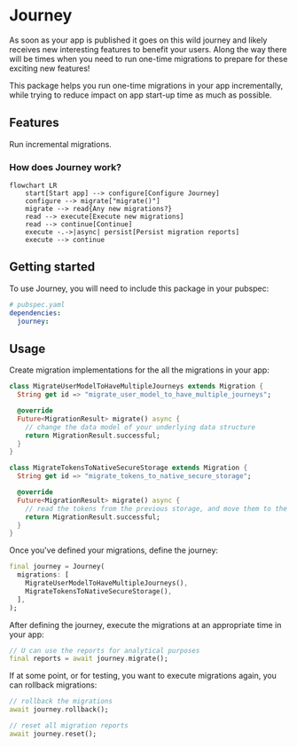 # Journey 

As soon as your app is published it goes on this wild journey and likely receives new interesting features to benefit
your users. Along the way there will be times when you need to run one-time migrations to prepare for these exciting
new features!

This package helps you run one-time migrations in your app incrementally, while trying to reduce impact on app start-up
time as much as possible.

## Features

Run incremental migrations.


### How does Journey work?

```mermaid
flowchart LR
    start[Start app] --> configure[Configure Journey]
    configure --> migrate["migrate()"]
    migrate --> read{Any new migrations?}
    read --> execute[Execute new migrations]
    read --> continue[Continue]
    execute -.->|async| persist[Persist migration reports]
    execute --> continue
```

## Getting started

To use Journey, you will need to include this package in your pubspec:

```yml
# pubspec.yaml
dependencies:
  journey:
```

## Usage

Create migration implementations for the all the migrations in your app:

```dart
class MigrateUserModelToHaveMultipleJourneys extends Migration {
  String get id => "migrate_user_model_to_have_multiple_journeys";

  @override
  Future<MigrationResult> migrate() async {
    // change the data model of your underlying data structure
    return MigrationResult.successful;
  }
}

class MigrateTokensToNativeSecureStorage extends Migration {
  String get id => "migrate_tokens_to_native_secure_storage";

  @override
  Future<MigrationResult> migrate() async {
    // read the tokens from the previous storage, and move them to the secure storage
    return MigrationResult.successful;
  }
}
```

Once you've defined your migrations, define the journey:

```dart
final journey = Journey(
  migrations: [
    MigrateUserModelToHaveMultipleJourneys(),
    MigrateTokensToNativeSecureStorage(),
  ],
);
```

After defining the journey, execute the migrations at an appropriate time in your app:
```dart
// U can use the reports for analytical purposes
final reports = await journey.migrate();
```

If at some point, or for testing, you want to execute migrations again, you can rollback migrations:

```dart
// rollback the migrations
await journey.rollback();

// reset all migration reports
await journey.reset();
```